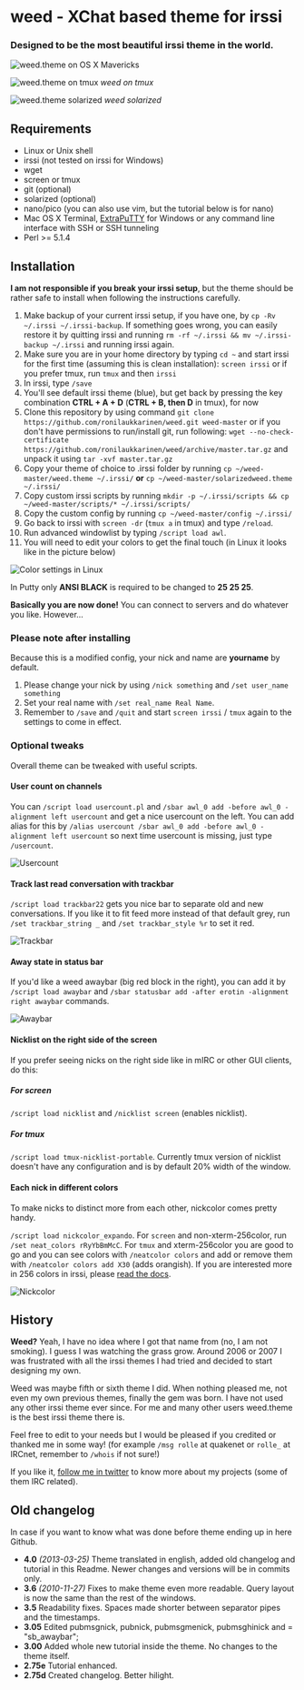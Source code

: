 weed - XChat based theme for irssi
==============

### Designed to be the most beautiful irssi theme in the world.

![weed.theme on OS X Mavericks](https://raw.githubusercontent.com/ronilaukkarinen/weed/master/screenshots/screenshot-mac.png "Screenshot")

![weed.theme on tmux](https://raw.githubusercontent.com/ronilaukkarinen/weed/master/screenshots/tmux.png "tmux")
*weed on tmux*

![weed.theme solarized](https://raw.githubusercontent.com/her/weed/master/screenshots/SolarizedWeedMac.png)
*weed solarized*

Requirements
--------------

- Linux or Unix shell
- irssi (not tested on irssi for Windows)
- wget
- screen or tmux
- git (optional)
- solarized (optional)
- nano/pico (you can also use vim, but the tutorial below is for nano)
- Mac OS X Terminal, [ExtraPuTTY](http://www.extraputty.com/) for Windows or any command line interface with SSH or SSH tunneling
- Perl >= 5.1.4

Installation
--------------

**I am not responsible if you break your irssi setup**, but the theme should be rather safe to install when following the instructions carefully.

1. Make backup of your current irssi setup, if you have one, by `cp -Rv ~/.irssi ~/.irssi-backup`. If something goes wrong, you can easily restore it by quitting irssi and running `rm -rf ~/.irssi && mv ~/.irssi-backup ~/.irssi` and running irssi again.
2. Make sure you are in your home directory by typing `cd ~` and start irssi for the first time (assuming this is clean installation): `screen irssi` or if you prefer tmux, run `tmux` and then `irssi`
3. In irssi, type `/save`
4. You'll see default irssi theme (blue), but get back by pressing the key combination **CTRL + A + D** (**CTRL + B, then D** in tmux), for now
5. Clone this repository by using command `git clone https://github.com/ronilaukkarinen/weed.git weed-master` or if you don't have permissions to run/install git, run following: `wget --no-check-certificate https://github.com/ronilaukkarinen/weed/archive/master.tar.gz` and unpack it using `tar -xvf master.tar.gz`
6. Copy your theme of choice to .irssi folder by running `cp ~/weed-master/weed.theme ~/.irssi/` **or** `cp ~/weed-master/solarizedweed.theme ~/.irssi/`
7. Copy custom irssi scripts by running `mkdir -p ~/.irssi/scripts && cp ~/weed-master/scripts/* ~/.irssi/scripts/`
8. Copy the custom config by running `cp ~/weed-master/config ~/.irssi/`
9. Go back to irssi with `screen -dr` (`tmux a` in tmux) and type `/reload`.
10. Run advanced windowlist by typing `/script load awl`.
11. You will need to edit your colors to get the final touch (in Linux it looks like in the picture below)

![Color settings in Linux](https://raw.githubusercontent.com/ronilaukkarinen/weed/master/screenshots/weed-colors-instruction.png "Color settings in Linux")

In Putty only **ANSI BLACK** is required to be changed to **25 25 25**.

**Basically you are now done!** You can connect to servers and do whatever you like. However...

### Please note after installing

Because this is a modified config, your nick and name are **yourname** by default. 

1. Please change your nick by using `/nick something` and `/set user_name something`
2. Set your real name with `/set real_name Real Name`.
3. Remember to  `/save` and `/quit` and start `screen irssi` / `tmux` again to the settings to come in effect.

### Optional tweaks

Overall theme can be tweaked with useful scripts.

#### User count on channels
You can `/script load usercount.pl` and `/sbar awl_0 add -before awl_0 -alignment left usercount` and get a nice usercount on the left. You can add alias for this by `/alias usercount /sbar awl_0 add -before awl_0 -alignment left usercount` so next time usercount is missing, just type `/usercount`.

![Usercount](https://raw.githubusercontent.com/ronilaukkarinen/weed/master/screenshots/usercount.png "Usercount")

#### Track last read conversation with trackbar

`/script load trackbar22` gets you nice bar to separate old and new conversations. If you like it to fit feed more instead of that default grey, run `/set trackbar_string _` and `/set trackbar_style %r` to set it red.

![Trackbar](https://raw.githubusercontent.com/ronilaukkarinen/weed/master/screenshots/trackbar.png "Trackbar")

#### Away state in status bar

If you'd like a weed awaybar (big red block in the right), you can add it by `/script load awaybar` and `/sbar statusbar add -after erotin -alignment right awaybar` commands.

![Awaybar](https://raw.githubusercontent.com/ronilaukkarinen/weed/master/screenshots/awaybar.png "Awaybar")

#### Nicklist on the right side of the screen

If you prefer seeing nicks on the right side like in mIRC or other GUI clients, do this:

##### For screen

`/script load nicklist` and `/nicklist screen` (enables nicklist). 

##### For tmux

`/script load tmux-nicklist-portable`. Currently tmux version of nicklist doesn't have any configuration and is by default 20% width of the window.

#### Each nick in different colors

To make nicks to distinct more from each other, nickcolor comes pretty handy.

`/script load nickcolor_expando`. For `screen` and non-xterm-256color, run `/set neat_colors rRyYbBmMcC`. For `tmux` and xterm-256color you are good to go and you can see colors with `/neatcolor colors` and add or remove them with `/neatcolor colors add X30` (adds orangish). If you are interested more in 256 colors in irssi, please [read the docs](https://github.com/shabble/irssi-docs/wiki/Irssi-0.8.17#Verifying_the_colours).

![Nickcolor](https://raw.githubusercontent.com/ronilaukkarinen/weed/master/screenshots/nickcolor_expando.png "Nickcolor")

History
--------------

**Weed?** Yeah, I have no idea where I got that name from (no, I am not smoking). I guess I was watching the grass grow. Around 2006 or 2007 I was frustrated with all the irssi themes I had tried and decided to start designing my own.

Weed was maybe fifth or sixth theme I did. When nothing pleased me, not even my own previous themes, finally the gem was born. I have not used any other irssi theme ever since. For me and many other users weed.theme is the best irssi theme there is.

Feel free to edit to your needs but I would be pleased if you credited or thanked me in some way! (for example `/msg rolle` at quakenet or `rolle_` at IRCnet, remember to `/whois` if not sure!)

If you like it, [follow me in twitter](http://twitter.com/rolle) to know more about my projects (some of them IRC related).

Old changelog
--------------

In case if you want to know what was done before theme ending up in here Github.

- **4.0** *(2013-03-25)* Theme translated in english, added old changelog and tutorial in this Readme. Newer changes and versions will be in commits only.
- **3.6** *(2010-11-27)* Fixes to make theme even more readable. Query layout is now the same than the rest of the windows.
- **3.5** Readability fixes. Spaces made shorter between separator pipes and the timestamps.
- **3.05** Edited pubmsgnick, pubnick, pubmsgmenick, pubmsghinick and = "sb_awaybar";
- **3.00** Added whole new tutorial inside the theme. No changes to the theme itself.
- **2.75e** Tutorial enhanced. 
- **2.75d** Created changelog. Better hilight.
